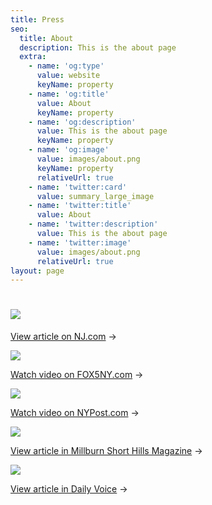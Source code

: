 ```yaml
---
title: Press
seo:
  title: About
  description: This is the about page
  extra:
    - name: 'og:type'
      value: website
      keyName: property
    - name: 'og:title'
      value: About
      keyName: property
    - name: 'og:description'
      value: This is the about page
      keyName: property
    - name: 'og:image'
      value: images/about.png
      keyName: property
      relativeUrl: true
    - name: 'twitter:card'
      value: summary_large_image
    - name: 'twitter:title'
      value: About
    - name: 'twitter:description'
      value: This is the about page
    - name: 'twitter:image'
      value: images/about.png
      relativeUrl: true
layout: page
---
```

# ![](/images/press-star-ledger-3dc356c5.png)

[View article on NJ.com](https://bit.ly/2XIp0Dk) →

![](/images/press-FOX5-52b7d387.png)

[Watch video on FOX5NY.com](https://bit.ly/3lSTM51) →

![](/images/press-NY-Post.png)

[Watch video on NYPost.com](https://bit.ly/2WazYkS) →

![](/images/press-millburn-shorthills-mag-d4b206f3.png)

[View article in Millburn Short Hills Magazine](https://bit.ly/3o2eodC) →

![](/images/press-daily-essex-1011fcb6.png)

[View article in Daily Voice](https://bit.ly/2XIDRxI) →
